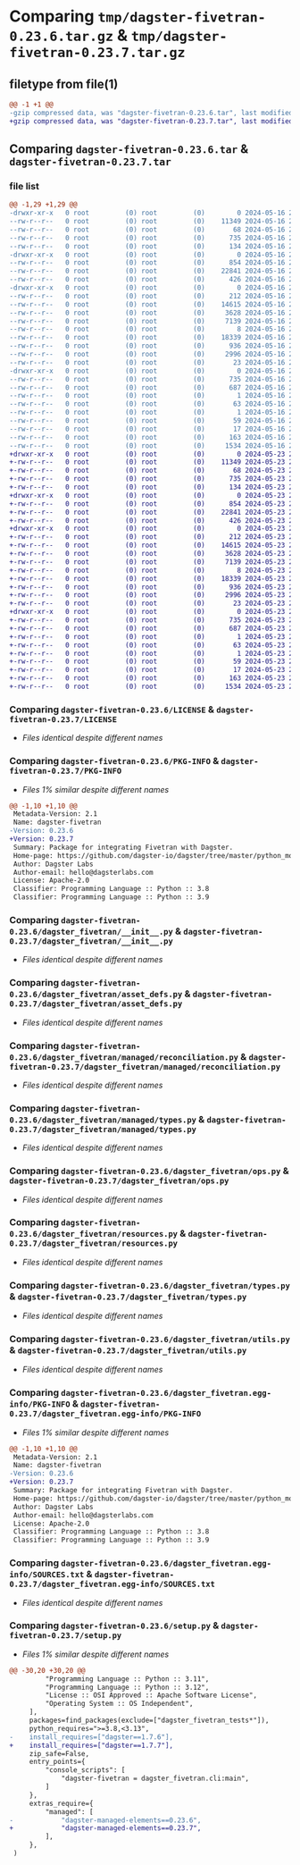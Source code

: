 # Comparing `tmp/dagster-fivetran-0.23.6.tar.gz` & `tmp/dagster-fivetran-0.23.7.tar.gz`

## filetype from file(1)

```diff
@@ -1 +1 @@
-gzip compressed data, was "dagster-fivetran-0.23.6.tar", last modified: Thu May 16 20:11:41 2024, max compression
+gzip compressed data, was "dagster-fivetran-0.23.7.tar", last modified: Thu May 23 20:59:23 2024, max compression
```

## Comparing `dagster-fivetran-0.23.6.tar` & `dagster-fivetran-0.23.7.tar`

### file list

```diff
@@ -1,29 +1,29 @@
-drwxr-xr-x   0 root         (0) root         (0)        0 2024-05-16 20:11:41.479748 dagster-fivetran-0.23.6/
--rw-r--r--   0 root         (0) root         (0)    11349 2024-05-16 20:06:23.000000 dagster-fivetran-0.23.6/LICENSE
--rw-r--r--   0 root         (0) root         (0)       68 2024-05-16 20:06:23.000000 dagster-fivetran-0.23.6/MANIFEST.in
--rw-r--r--   0 root         (0) root         (0)      735 2024-05-16 20:11:41.479748 dagster-fivetran-0.23.6/PKG-INFO
--rw-r--r--   0 root         (0) root         (0)      134 2024-05-16 20:06:23.000000 dagster-fivetran-0.23.6/README.md
-drwxr-xr-x   0 root         (0) root         (0)        0 2024-05-16 20:11:41.479748 dagster-fivetran-0.23.6/dagster_fivetran/
--rw-r--r--   0 root         (0) root         (0)      854 2024-05-16 20:06:23.000000 dagster-fivetran-0.23.6/dagster_fivetran/__init__.py
--rw-r--r--   0 root         (0) root         (0)    22841 2024-05-16 20:06:23.000000 dagster-fivetran-0.23.6/dagster_fivetran/asset_defs.py
--rw-r--r--   0 root         (0) root         (0)      426 2024-05-16 20:06:23.000000 dagster-fivetran-0.23.6/dagster_fivetran/cli.py
-drwxr-xr-x   0 root         (0) root         (0)        0 2024-05-16 20:11:41.479748 dagster-fivetran-0.23.6/dagster_fivetran/managed/
--rw-r--r--   0 root         (0) root         (0)      212 2024-05-16 20:06:23.000000 dagster-fivetran-0.23.6/dagster_fivetran/managed/__init__.py
--rw-r--r--   0 root         (0) root         (0)    14615 2024-05-16 20:06:23.000000 dagster-fivetran-0.23.6/dagster_fivetran/managed/reconciliation.py
--rw-r--r--   0 root         (0) root         (0)     3628 2024-05-16 20:06:23.000000 dagster-fivetran-0.23.6/dagster_fivetran/managed/types.py
--rw-r--r--   0 root         (0) root         (0)     7139 2024-05-16 20:06:23.000000 dagster-fivetran-0.23.6/dagster_fivetran/ops.py
--rw-r--r--   0 root         (0) root         (0)        8 2024-05-16 20:06:23.000000 dagster-fivetran-0.23.6/dagster_fivetran/py.typed
--rw-r--r--   0 root         (0) root         (0)    18339 2024-05-16 20:06:23.000000 dagster-fivetran-0.23.6/dagster_fivetran/resources.py
--rw-r--r--   0 root         (0) root         (0)      936 2024-05-16 20:06:23.000000 dagster-fivetran-0.23.6/dagster_fivetran/types.py
--rw-r--r--   0 root         (0) root         (0)     2996 2024-05-16 20:06:23.000000 dagster-fivetran-0.23.6/dagster_fivetran/utils.py
--rw-r--r--   0 root         (0) root         (0)       23 2024-05-16 20:06:23.000000 dagster-fivetran-0.23.6/dagster_fivetran/version.py
-drwxr-xr-x   0 root         (0) root         (0)        0 2024-05-16 20:11:41.479748 dagster-fivetran-0.23.6/dagster_fivetran.egg-info/
--rw-r--r--   0 root         (0) root         (0)      735 2024-05-16 20:11:41.000000 dagster-fivetran-0.23.6/dagster_fivetran.egg-info/PKG-INFO
--rw-r--r--   0 root         (0) root         (0)      687 2024-05-16 20:11:41.000000 dagster-fivetran-0.23.6/dagster_fivetran.egg-info/SOURCES.txt
--rw-r--r--   0 root         (0) root         (0)        1 2024-05-16 20:11:41.000000 dagster-fivetran-0.23.6/dagster_fivetran.egg-info/dependency_links.txt
--rw-r--r--   0 root         (0) root         (0)       63 2024-05-16 20:11:41.000000 dagster-fivetran-0.23.6/dagster_fivetran.egg-info/entry_points.txt
--rw-r--r--   0 root         (0) root         (0)        1 2024-05-16 20:11:41.000000 dagster-fivetran-0.23.6/dagster_fivetran.egg-info/not-zip-safe
--rw-r--r--   0 root         (0) root         (0)       59 2024-05-16 20:11:41.000000 dagster-fivetran-0.23.6/dagster_fivetran.egg-info/requires.txt
--rw-r--r--   0 root         (0) root         (0)       17 2024-05-16 20:11:41.000000 dagster-fivetran-0.23.6/dagster_fivetran.egg-info/top_level.txt
--rw-r--r--   0 root         (0) root         (0)      163 2024-05-16 20:11:41.483748 dagster-fivetran-0.23.6/setup.cfg
--rw-r--r--   0 root         (0) root         (0)     1534 2024-05-16 20:06:23.000000 dagster-fivetran-0.23.6/setup.py
+drwxr-xr-x   0 root         (0) root         (0)        0 2024-05-23 20:59:23.795054 dagster-fivetran-0.23.7/
+-rw-r--r--   0 root         (0) root         (0)    11349 2024-05-23 20:50:32.000000 dagster-fivetran-0.23.7/LICENSE
+-rw-r--r--   0 root         (0) root         (0)       68 2024-05-23 20:50:32.000000 dagster-fivetran-0.23.7/MANIFEST.in
+-rw-r--r--   0 root         (0) root         (0)      735 2024-05-23 20:59:23.795054 dagster-fivetran-0.23.7/PKG-INFO
+-rw-r--r--   0 root         (0) root         (0)      134 2024-05-23 20:50:32.000000 dagster-fivetran-0.23.7/README.md
+drwxr-xr-x   0 root         (0) root         (0)        0 2024-05-23 20:59:23.795054 dagster-fivetran-0.23.7/dagster_fivetran/
+-rw-r--r--   0 root         (0) root         (0)      854 2024-05-23 20:50:32.000000 dagster-fivetran-0.23.7/dagster_fivetran/__init__.py
+-rw-r--r--   0 root         (0) root         (0)    22841 2024-05-23 20:50:32.000000 dagster-fivetran-0.23.7/dagster_fivetran/asset_defs.py
+-rw-r--r--   0 root         (0) root         (0)      426 2024-05-23 20:50:32.000000 dagster-fivetran-0.23.7/dagster_fivetran/cli.py
+drwxr-xr-x   0 root         (0) root         (0)        0 2024-05-23 20:59:23.795054 dagster-fivetran-0.23.7/dagster_fivetran/managed/
+-rw-r--r--   0 root         (0) root         (0)      212 2024-05-23 20:50:32.000000 dagster-fivetran-0.23.7/dagster_fivetran/managed/__init__.py
+-rw-r--r--   0 root         (0) root         (0)    14615 2024-05-23 20:50:32.000000 dagster-fivetran-0.23.7/dagster_fivetran/managed/reconciliation.py
+-rw-r--r--   0 root         (0) root         (0)     3628 2024-05-23 20:50:32.000000 dagster-fivetran-0.23.7/dagster_fivetran/managed/types.py
+-rw-r--r--   0 root         (0) root         (0)     7139 2024-05-23 20:50:32.000000 dagster-fivetran-0.23.7/dagster_fivetran/ops.py
+-rw-r--r--   0 root         (0) root         (0)        8 2024-05-23 20:50:32.000000 dagster-fivetran-0.23.7/dagster_fivetran/py.typed
+-rw-r--r--   0 root         (0) root         (0)    18339 2024-05-23 20:50:32.000000 dagster-fivetran-0.23.7/dagster_fivetran/resources.py
+-rw-r--r--   0 root         (0) root         (0)      936 2024-05-23 20:50:32.000000 dagster-fivetran-0.23.7/dagster_fivetran/types.py
+-rw-r--r--   0 root         (0) root         (0)     2996 2024-05-23 20:50:32.000000 dagster-fivetran-0.23.7/dagster_fivetran/utils.py
+-rw-r--r--   0 root         (0) root         (0)       23 2024-05-23 20:50:32.000000 dagster-fivetran-0.23.7/dagster_fivetran/version.py
+drwxr-xr-x   0 root         (0) root         (0)        0 2024-05-23 20:59:23.795054 dagster-fivetran-0.23.7/dagster_fivetran.egg-info/
+-rw-r--r--   0 root         (0) root         (0)      735 2024-05-23 20:59:23.000000 dagster-fivetran-0.23.7/dagster_fivetran.egg-info/PKG-INFO
+-rw-r--r--   0 root         (0) root         (0)      687 2024-05-23 20:59:23.000000 dagster-fivetran-0.23.7/dagster_fivetran.egg-info/SOURCES.txt
+-rw-r--r--   0 root         (0) root         (0)        1 2024-05-23 20:59:23.000000 dagster-fivetran-0.23.7/dagster_fivetran.egg-info/dependency_links.txt
+-rw-r--r--   0 root         (0) root         (0)       63 2024-05-23 20:59:23.000000 dagster-fivetran-0.23.7/dagster_fivetran.egg-info/entry_points.txt
+-rw-r--r--   0 root         (0) root         (0)        1 2024-05-23 20:59:23.000000 dagster-fivetran-0.23.7/dagster_fivetran.egg-info/not-zip-safe
+-rw-r--r--   0 root         (0) root         (0)       59 2024-05-23 20:59:23.000000 dagster-fivetran-0.23.7/dagster_fivetran.egg-info/requires.txt
+-rw-r--r--   0 root         (0) root         (0)       17 2024-05-23 20:59:23.000000 dagster-fivetran-0.23.7/dagster_fivetran.egg-info/top_level.txt
+-rw-r--r--   0 root         (0) root         (0)      163 2024-05-23 20:59:23.799054 dagster-fivetran-0.23.7/setup.cfg
+-rw-r--r--   0 root         (0) root         (0)     1534 2024-05-23 20:50:32.000000 dagster-fivetran-0.23.7/setup.py
```

### Comparing `dagster-fivetran-0.23.6/LICENSE` & `dagster-fivetran-0.23.7/LICENSE`

 * *Files identical despite different names*

### Comparing `dagster-fivetran-0.23.6/PKG-INFO` & `dagster-fivetran-0.23.7/PKG-INFO`

 * *Files 1% similar despite different names*

```diff
@@ -1,10 +1,10 @@
 Metadata-Version: 2.1
 Name: dagster-fivetran
-Version: 0.23.6
+Version: 0.23.7
 Summary: Package for integrating Fivetran with Dagster.
 Home-page: https://github.com/dagster-io/dagster/tree/master/python_modules/libraries/dagster-fivetran
 Author: Dagster Labs
 Author-email: hello@dagsterlabs.com
 License: Apache-2.0
 Classifier: Programming Language :: Python :: 3.8
 Classifier: Programming Language :: Python :: 3.9
```

### Comparing `dagster-fivetran-0.23.6/dagster_fivetran/__init__.py` & `dagster-fivetran-0.23.7/dagster_fivetran/__init__.py`

 * *Files identical despite different names*

### Comparing `dagster-fivetran-0.23.6/dagster_fivetran/asset_defs.py` & `dagster-fivetran-0.23.7/dagster_fivetran/asset_defs.py`

 * *Files identical despite different names*

### Comparing `dagster-fivetran-0.23.6/dagster_fivetran/managed/reconciliation.py` & `dagster-fivetran-0.23.7/dagster_fivetran/managed/reconciliation.py`

 * *Files identical despite different names*

### Comparing `dagster-fivetran-0.23.6/dagster_fivetran/managed/types.py` & `dagster-fivetran-0.23.7/dagster_fivetran/managed/types.py`

 * *Files identical despite different names*

### Comparing `dagster-fivetran-0.23.6/dagster_fivetran/ops.py` & `dagster-fivetran-0.23.7/dagster_fivetran/ops.py`

 * *Files identical despite different names*

### Comparing `dagster-fivetran-0.23.6/dagster_fivetran/resources.py` & `dagster-fivetran-0.23.7/dagster_fivetran/resources.py`

 * *Files identical despite different names*

### Comparing `dagster-fivetran-0.23.6/dagster_fivetran/types.py` & `dagster-fivetran-0.23.7/dagster_fivetran/types.py`

 * *Files identical despite different names*

### Comparing `dagster-fivetran-0.23.6/dagster_fivetran/utils.py` & `dagster-fivetran-0.23.7/dagster_fivetran/utils.py`

 * *Files identical despite different names*

### Comparing `dagster-fivetran-0.23.6/dagster_fivetran.egg-info/PKG-INFO` & `dagster-fivetran-0.23.7/dagster_fivetran.egg-info/PKG-INFO`

 * *Files 1% similar despite different names*

```diff
@@ -1,10 +1,10 @@
 Metadata-Version: 2.1
 Name: dagster-fivetran
-Version: 0.23.6
+Version: 0.23.7
 Summary: Package for integrating Fivetran with Dagster.
 Home-page: https://github.com/dagster-io/dagster/tree/master/python_modules/libraries/dagster-fivetran
 Author: Dagster Labs
 Author-email: hello@dagsterlabs.com
 License: Apache-2.0
 Classifier: Programming Language :: Python :: 3.8
 Classifier: Programming Language :: Python :: 3.9
```

### Comparing `dagster-fivetran-0.23.6/dagster_fivetran.egg-info/SOURCES.txt` & `dagster-fivetran-0.23.7/dagster_fivetran.egg-info/SOURCES.txt`

 * *Files identical despite different names*

### Comparing `dagster-fivetran-0.23.6/setup.py` & `dagster-fivetran-0.23.7/setup.py`

 * *Files 1% similar despite different names*

```diff
@@ -30,20 +30,20 @@
         "Programming Language :: Python :: 3.11",
         "Programming Language :: Python :: 3.12",
         "License :: OSI Approved :: Apache Software License",
         "Operating System :: OS Independent",
     ],
     packages=find_packages(exclude=["dagster_fivetran_tests*"]),
     python_requires=">=3.8,<3.13",
-    install_requires=["dagster==1.7.6"],
+    install_requires=["dagster==1.7.7"],
     zip_safe=False,
     entry_points={
         "console_scripts": [
             "dagster-fivetran = dagster_fivetran.cli:main",
         ]
     },
     extras_require={
         "managed": [
-            "dagster-managed-elements==0.23.6",
+            "dagster-managed-elements==0.23.7",
         ],
     },
 )
```

